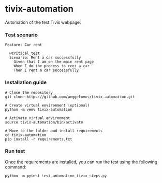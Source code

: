 # tivix-automation
Automation of the test Tivix webpage.

### Test scenario
```
Feature: Car rent

  @critical_test
  Scenario: Rent a car successfully
    Given that I am on the main rent page
    When I do the process to rent a car
    Then I rent a car successfully
```


### Installation guide

```
# Close the repository
git clone https://github.com/anggelomos/tivix-automation.git

# Create virtual environment (optional)
python -m venv tivix-automation

# Activate virtual environment
source tivix-automation/bin/activate

# Move to the folder and install requirements
cd tivix-automation
pip install -r requirements.txt
```

### Run test
Once the requirements are installed, you can run the test using the following command:
```
python -m pytest test_automation_tivix_steps.py
```
